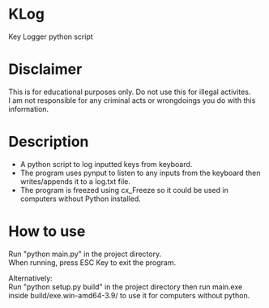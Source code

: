 # KLog
Key Logger python script

# Disclaimer
This is for educational purposes only. Do not use this for illegal activites. <br>
I am not responsible for any criminal acts or wrongdoings you do with this information.

# Description
- A python script to log inputted keys from keyboard. <br>
- The program uses pynput to listen to any inputs from the keyboard then writes/appends it to a log.txt file. <br>
- The program is freezed using cx_Freeze so it could be used in computers without Python installed.

# How to use
Run "python main.py" in the project directory. <br>
When running, press ESC Key to exit the program.

Alternatively: <br>
Run "python setup.py build" in the project directory then run main.exe inside build/exe.win-amd64-3.9/ to use it for computers without python.
